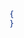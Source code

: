 
<!-- 
{ 
    "blockType": "resource", 
    "@odata.type": "microsoft.graph.accessReviewSettings", 
    "optionalProperties": [
    ],
    "openType": true 
} 
-->

```json
{
}
```
